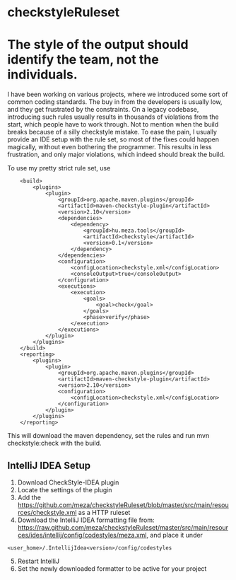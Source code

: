 checkstyleRuleset
=================

# The style of the output should identify the team, not the individuals. #
I have been working on various projects, where we introduced some sort of common coding standards. The buy in from the developers is usually low, and they get frustrated by the constraints. On a legacy codebase, introducing such rules usually results in thousands of violations from the start, which people have to work through. Not to mention when the build breaks because of a silly checkstyle mistake. To ease the pain, I usually provide an IDE setup with the rule set, so most of the fixes could happen magically, without even bothering the programmer. This results in less frustration, and only major violations, which indeed should break the build.

To use my pretty strict rule set, use
```
    <build>
        <plugins>
            <plugin>
                <groupId>org.apache.maven.plugins</groupId>
                <artifactId>maven-checkstyle-plugin</artifactId>
                <version>2.10</version>
                <dependencies>
                    <dependency>
                        <groupId>hu.meza.tools</groupId>
                        <artifactId>checkstyle</artifactId>
                        <version>0.1</version>
                    </dependency>
                </dependencies>
                <configuration>
                    <configLocation>checkstyle.xml</configLocation>
                    <consoleOutput>true</consoleOutput>
                </configuration>
                <executions>
                    <execution>
                        <goals>
                            <goal>check</goal>
                        </goals>
                        <phase>verify</phase>
                    </execution>
                </executions>
            </plugin>
        </plugins>
    </build>
    <reporting>
        <plugins>
            <plugin>
                <groupId>org.apache.maven.plugins</groupId>
                <artifactId>maven-checkstyle-plugin</artifactId>
                <version>2.10</version>
                <configuration>
                    <configLocation>checkstyle.xml</configLocation>
                </configuration>
            </plugin>
        </plugins>
    </reporting>
```
This will download the maven dependency, set the rules and run mvn checkstyle:check with the build.

## IntelliJ IDEA Setup ##
1. Download CheckStyle-IDEA plugin 
2. Locate the settings of the plugin 
3. Add the https://github.com/meza/checkstyleRuleset/blob/master/src/main/resources/checkstyle.xml as a HTTP ruleset 
4. Download the IntelliJ IDEA formatting file from: https://raw.github.com/meza/checkstyleRuleset/master/src/main/resources/ides/intellij/config/codestyles/meza.xml, and place it under 
```
<user_home>/.IntellijIdea<version>/config/codestyles
```
5. Restart IntelliJ
6. Set the newly downloaded formatter to be active for your project 
